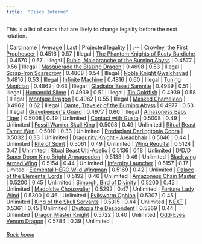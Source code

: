 ```yaml
---
title:  "Disco Inferno"
---
```


This is a list of cards that are likely to change legality before the next rotation.

| Card name | Average | Last | Projected legality |
| :-- |
[Crowley, the First Propheseer](https://db.ygoprodeck.com/card/?search=Crowley,%20the%20First%20Propheseer) | 0.4516 | 0.57 | Illegal |
[The Phantom Knights of Rusty Bardiche](https://db.ygoprodeck.com/card/?search=The%20Phantom%20Knights%20of%20Rusty%20Bardiche) | 0.4570 | 0.57 | Illegal |
[Rubic, Malebranche of the Burning Abyss](https://db.ygoprodeck.com/card/?search=Rubic,%20Malebranche%20of%20the%20Burning%20Abyss) | 0.4577 | 0.56 | Illegal |
[Masquerade the Blazing Dragon](https://db.ygoprodeck.com/card/?search=Masquerade%20the%20Blazing%20Dragon) | 0.4698 | 0.53 | Illegal |
[Scrap-Iron Scarecrow](https://db.ygoprodeck.com/card/?search=Scrap-Iron%20Scarecrow) | 0.4808 | 0.54 | Illegal |
[Noble Knight Gwalchavad](https://db.ygoprodeck.com/card/?search=Noble%20Knight%20Gwalchavad) | 0.4816 | 0.53 | Illegal |
[Infinite Machine](https://db.ygoprodeck.com/card/?search=Infinite%20Machine) | 0.4816 | 0.60 | Illegal |
[Tuning Magician](https://db.ygoprodeck.com/card/?search=Tuning%20Magician) | 0.4862 | 0.63 | Illegal |
[Gladiator Beast Samnite](https://db.ygoprodeck.com/card/?search=Gladiator%20Beast%20Samnite) | 0.4939 | 0.51 | Illegal |
[Humanoid Slime](https://db.ygoprodeck.com/card/?search=Humanoid%20Slime) | 0.4939 | 0.51 | Illegal |
[Tin Goldfish](https://db.ygoprodeck.com/card/?search=Tin%20Goldfish) | 0.4939 | 0.58 | Illegal |
[Montage Dragon](https://db.ygoprodeck.com/card/?search=Montage%20Dragon) | 0.4962 | 0.55 | Illegal |
[Masked Chameleon](https://db.ygoprodeck.com/card/?search=Masked%20Chameleon) | 0.4962 | 0.62 | Illegal |
[Dante, Traveler of the Burning Abyss](https://db.ygoprodeck.com/card/?search=Dante,%20Traveler%20of%20the%20Burning%20Abyss) | 0.4977 | 0.53 | Illegal |
[Gravekeeper's Guard](https://db.ygoprodeck.com/card/?search=Gravekeeper's%20Guard) | 0.4977 | 0.60 | Illegal |
[Amazoness Baby Tiger](https://db.ygoprodeck.com/card/?search=Amazoness%20Baby%20Tiger) | 0.5008 | 0.49 | Unlimited |
[Contact with Gusto](https://db.ygoprodeck.com/card/?search=Contact%20with%20Gusto) | 0.5008 | 0.49 | Unlimited |
[Fossil Warrior Skull King](https://db.ygoprodeck.com/card/?search=Fossil%20Warrior%20Skull%20King) | 0.5008 | 0.49 | Unlimited |
[Ritual Beast Tamer Wen](https://db.ygoprodeck.com/card/?search=Ritual%20Beast%20Tamer%20Wen) | 0.5010 | 0.33 | Unlimited |
[Predaplant Darlingtonia Cobra](https://db.ygoprodeck.com/card/?search=Predaplant%20Darlingtonia%20Cobra) | 0.5032 | 0.33 | Unlimited |
[Dragunity Knight - Areadbhair](https://db.ygoprodeck.com/card/?search=Dragunity%20Knight%20-%20Areadbhair) | 0.5046 | 0.44 | Unlimited |
[Rite of Spirit](https://db.ygoprodeck.com/card/?search=Rite%20of%20Spirit) | 0.5061 | 0.49 | Unlimited |
[Wing Requital](https://db.ygoprodeck.com/card/?search=Wing%20Requital) | 0.5124 | 0.47 | Unlimited |
[Ritual Beast Ulti-Apelio](https://db.ygoprodeck.com/card/?search=Ritual%20Beast%20Ulti-Apelio) | 0.5136 | 0.18 | Unlimited |
[D/D/D Super Doom King Bright Armageddon](https://db.ygoprodeck.com/card/?search=D/D/D%20Super%20Doom%20King%20Bright%20Armageddon) | 0.5138 | 0.46 | Unlimited |
[Blackwing Armed Wing](https://db.ygoprodeck.com/card/?search=Blackwing%20Armed%20Wing) | 0.5154 | 0.44 | Unlimited |
[Infernity Launcher](https://db.ygoprodeck.com/card/?search=Infernity%20Launcher) | 0.5157 | 0.17 | Limited |
[Elemental HERO Wild Wingman](https://db.ygoprodeck.com/card/?search=Elemental%20HERO%20Wild%20Wingman) | 0.5169 | 0.42 | Unlimited |
[Palace of the Elemental Lords](https://db.ygoprodeck.com/card/?search=Palace%20of%20the%20Elemental%20Lords) | 0.5192 | 0.46 | Unlimited |
[Amazoness Chain Master](https://db.ygoprodeck.com/card/?search=Amazoness%20Chain%20Master) | 0.5200 | 0.45 | Unlimited |
[Simorgh, Bird of Divinity](https://db.ygoprodeck.com/card/?search=Simorgh,%20Bird%20of%20Divinity) | 0.5200 | 0.45 | Unlimited |
[Madolche Chouxvalier](https://db.ygoprodeck.com/card/?search=Madolche%20Chouxvalier) | 0.5292 | 0.47 | Unlimited |
[Fortune Lady Wind](https://db.ygoprodeck.com/card/?search=Fortune%20Lady%20Wind) | 0.5300 | 0.46 | Unlimited |
[Evilswarm Ophion](https://db.ygoprodeck.com/card/?search=Evilswarm%20Ophion) | 0.5307 | 0.45 | Unlimited |
[King of the Skull Servants](https://db.ygoprodeck.com/card/?search=King%20of%20the%20Skull%20Servants) | 0.5315 | 0.44 | Unlimited |
[NEXT](https://db.ygoprodeck.com/card/?search=NEXT) | 0.5361 | 0.45 | Unlimited |
[Dystopia the Despondent](https://db.ygoprodeck.com/card/?search=Dystopia%20the%20Despondent) | 0.5369 | 0.44 | Unlimited |
[Dragon Master Knight](https://db.ygoprodeck.com/card/?search=Dragon%20Master%20Knight) | 0.5722 | 0.40 | Unlimited |
[Odd-Eyes Venom Dragon](https://db.ygoprodeck.com/card/?search=Odd-Eyes%20Venom%20Dragon) | 0.5784 | 0.39 | Unlimited |

###### [Back home](index)